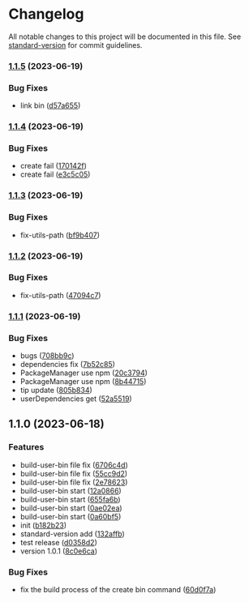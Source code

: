 # Changelog

All notable changes to this project will be documented in this file. See [standard-version](https://github.com/conventional-changelog/standard-version) for commit guidelines.

### [1.1.5](https://github.com/laoer536/node-bins/compare/v1.1.4...v1.1.5) (2023-06-19)


### Bug Fixes

* link bin ([d57a655](https://github.com/laoer536/node-bins/commit/d57a65599f50b33143c62f6db9c0dc4aec8ed497))

### [1.1.4](https://github.com/laoer536/node-bins/compare/v1.1.3...v1.1.4) (2023-06-19)


### Bug Fixes

* create fail ([170142f](https://github.com/laoer536/node-bins/commit/170142fbdc7f910e09ea75c53c9497cab2557058))
* create fail ([e3c5c05](https://github.com/laoer536/node-bins/commit/e3c5c05fe1530785786bcbf2ecf11daf1b221cda))

### [1.1.3](https://github.com/laoer536/node-bins/compare/v1.1.2...v1.1.3) (2023-06-19)


### Bug Fixes

* fix-utils-path ([bf9b407](https://github.com/laoer536/node-bins/commit/bf9b407a08c2e0ee914617d6506d033cbb10f9ef))

### [1.1.2](https://github.com/laoer536/node-bins/compare/v1.1.1...v1.1.2) (2023-06-19)


### Bug Fixes

* fix-utils-path ([47094c7](https://github.com/laoer536/node-bins/commit/47094c7636f7427acf3f70dec20845e16ba41462))

### [1.1.1](https://github.com/laoer536/node-bins/compare/v1.1.0...v1.1.1) (2023-06-19)


### Bug Fixes

* bugs ([708bb9c](https://github.com/laoer536/node-bins/commit/708bb9c538cc0a31ab1831921b3557a4c70f4bff))
* dependencies fix ([7b52c85](https://github.com/laoer536/node-bins/commit/7b52c855ba8c1db19fcf8c38daa737293b75c3b7))
* PackageManager use npm ([20c3794](https://github.com/laoer536/node-bins/commit/20c3794d9914f43db9d6361d3d0d4e5706bf10c8))
* PackageManager use npm ([8b44715](https://github.com/laoer536/node-bins/commit/8b44715bb79a568063e2505e9273bdd24af77ba2))
* tip update ([805b834](https://github.com/laoer536/node-bins/commit/805b83493d37c8060ba9fdb366bb2b5285bbc288))
* userDependencies get ([52a5519](https://github.com/laoer536/node-bins/commit/52a5519b1e007d830e1de0f2a04ef8a8c37a9ee6))

## 1.1.0 (2023-06-18)


### Features

* build-user-bin file fix ([6706c4d](https://github.com/laoer536/node-bins/commit/6706c4d327eeed5cd0ee0d700f25bb3deb677b05))
* build-user-bin file fix ([55cc9d2](https://github.com/laoer536/node-bins/commit/55cc9d25830a7ce2f87a2129463509d2ca93ff77))
* build-user-bin file fix ([2e78623](https://github.com/laoer536/node-bins/commit/2e786230ad809ed356217343879848ae2da454fe))
* build-user-bin start ([12a0866](https://github.com/laoer536/node-bins/commit/12a0866112bf8a3e26d5721f58d9192875c354c3))
* build-user-bin start ([655fa6b](https://github.com/laoer536/node-bins/commit/655fa6b17caa29cc0e88798fb3d765dc2c7a8380))
* build-user-bin start ([0ae02ea](https://github.com/laoer536/node-bins/commit/0ae02eae1ebc612529c02fbd425143eba233a5db))
* build-user-bin start ([0a60bf5](https://github.com/laoer536/node-bins/commit/0a60bf53c400495f534051da3b704d4213861c1e))
* init ([b182b23](https://github.com/laoer536/node-bins/commit/b182b232327a5ab74e4407d3cba41a32ef603231))
* standard-version add ([132affb](https://github.com/laoer536/node-bins/commit/132affb57493766d1eed8c6678fe711c5fa5f948))
* test release ([d0358d2](https://github.com/laoer536/node-bins/commit/d0358d28092cd1b67055f2c45a14f262ef47f0fa))
* version 1.0.1 ([8c0e6ca](https://github.com/laoer536/node-bins/commit/8c0e6ca8407a6dcb34d5b2652f866cab7eb06547))


### Bug Fixes

* fix the build process of the create bin command ([60d0f7a](https://github.com/laoer536/node-bins/commit/60d0f7a6c5d32dcbe4169d4021728e45bd8ae0c8))
